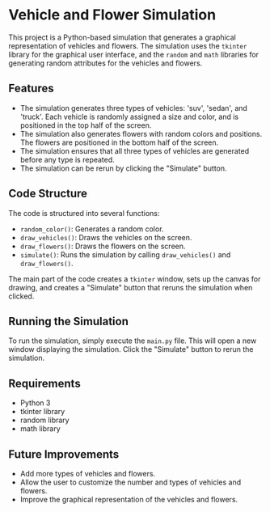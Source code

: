 # Vehicle and Flower Simulation

This project is a Python-based simulation that generates a graphical representation of vehicles and flowers. The simulation uses the `tkinter` library for the graphical user interface, and the `random` and `math` libraries for generating random attributes for the vehicles and flowers.

## Features

- The simulation generates three types of vehicles: 'suv', 'sedan', and 'truck'. Each vehicle is randomly assigned a size and color, and is positioned in the top half of the screen.
- The simulation also generates flowers with random colors and positions. The flowers are positioned in the bottom half of the screen.
- The simulation ensures that all three types of vehicles are generated before any type is repeated.
- The simulation can be rerun by clicking the "Simulate" button.

## Code Structure

The code is structured into several functions:

- `random_color()`: Generates a random color.
- `draw_vehicles()`: Draws the vehicles on the screen.
- `draw_flowers()`: Draws the flowers on the screen.
- `simulate()`: Runs the simulation by calling `draw_vehicles()` and `draw_flowers()`.

The main part of the code creates a `tkinter` window, sets up the canvas for drawing, and creates a "Simulate" button that reruns the simulation when clicked.

## Running the Simulation

To run the simulation, simply execute the `main.py` file. This will open a new window displaying the simulation. Click the "Simulate" button to rerun the simulation.

## Requirements

- Python 3
- tkinter library
- random library
- math library

## Future Improvements

- Add more types of vehicles and flowers.
- Allow the user to customize the number and types of vehicles and flowers.
- Improve the graphical representation of the vehicles and flowers.